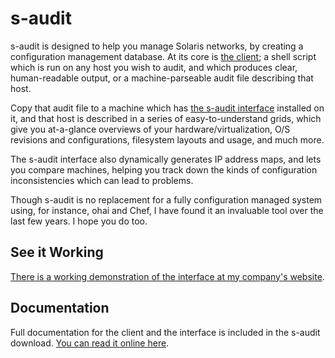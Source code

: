 # s-audit

s-audit is designed to help you manage Solaris networks, by creating a
configuration management database. At its core is [the
client](https://github.com/snltd/s-audit/blob/master/client/s-audit.sh); a
shell script which is run on any host you wish to audit, and which produces
clear, human-readable output, or a machine-parseable audit file describing
that host.

Copy that audit file to a machine which has [the s-audit 
interface](http://snltd.co.uk/s-audit/demonstrator/s-audit/index.php?g=example)
installed on it, and that host is described in a series of easy-to-understand grids,
which give you at-a-glance overviews of your hardware/virtualization, O/S
revisions and configurations, filesystem layouts and usage, and much more.

The s-audit interface also dynamically generates IP address maps, and lets
you compare machines, helping you track down the kinds of configuration
inconsistencies which can lead to problems.

Though s-audit is no replacement for a fully configuration managed system
using, for instance, ohai and Chef, I have found it an invaluable tool over
the last few years. I hope you do too.

## See it Working

[There is a working demonstration of the interface at my company's
website](http://snltd.co.uk/s-audit/demonstrator/s-audit/index.php?g=example).

## Documentation

Full documentation for the client and the interface is included in the
s-audit download. [You can read it online
here](http://snltd.co.uk/s-audit/demonstrator/docs/index.php).
